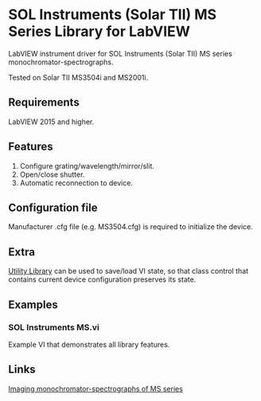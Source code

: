 # SOL Instruments (Solar TII) MS Series Library for LabVIEW
LabVIEW instrument driver for SOL Instruments (Solar TII) MS series monochromator-spectrographs.

Tested on Solar TII MS3504i and MS2001i.

## Requirements
LabVIEW 2015 and higher.

## Features
1. Configure grating/wavelength/mirror/slit.
2. Open/close shutter.
3. Automatic reconnection to device.

## Configuration file
Manufacturer .cfg file (e.g. MS3504.cfg) is required to initialize the device.

## Extra
[Utility Library](https://github.com/plasmapper/utility-labview) can be used to save/load VI state, so that class control that contains current device configuration preserves its state.

## Examples
### SOL Instruments MS.vi
Example VI that demonstrates all library features.

## Links
[Imaging monochromator-spectrographs of MS series](https://solinstruments.com/en/products/spectroscopy/monochromator-spectrographs)
